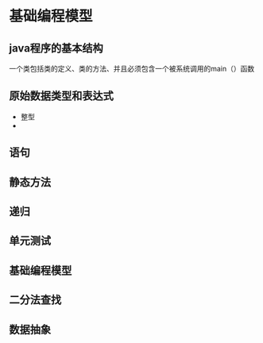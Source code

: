 # 基础编程模型

## java程序的基本结构

 一个类包括类的定义、类的方法、并且必须包含一个被系统调用的main（）函数  

## 原始数据类型和表达式

- 整型
-   

## 语句

## 静态方法

## 递归

## 单元测试

## 基础编程模型

## 二分法查找

## 数据抽象